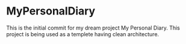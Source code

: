 # MyPersonalDiary
This is the initial commit for my dream project My Personal Diary.
This project is being used as a templete having clean architecture.
